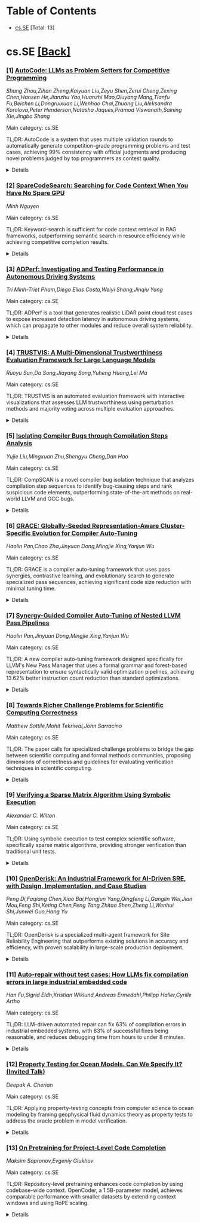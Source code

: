 <div id=toc></div>

# Table of Contents

- [cs.SE](#cs.SE) [Total: 13]


<div id='cs.SE'></div>

# cs.SE [[Back]](#toc)

### [1] [AutoCode: LLMs as Problem Setters for Competitive Programming](https://arxiv.org/abs/2510.12803)
*Shang Zhou,Zihan Zheng,Kaiyuan Liu,Zeyu Shen,Zerui Cheng,Zexing Chen,Hansen He,Jianzhu Yao,Huanzhi Mao,Qiuyang Mang,Tianfu Fu,Beichen Li,Dongruixuan Li,Wenhao Chai,Zhuang Liu,Aleksandra Korolova,Peter Henderson,Natasha Jaques,Pramod Viswanath,Saining Xie,Jingbo Shang*

Main category: cs.SE

TL;DR: AutoCode is a system that uses multiple validation rounds to automatically generate competition-grade programming problems and test cases, achieving 99% consistency with official judgments and producing novel problems judged by top programmers as contest quality.


<details>
  <summary>Details</summary>
Motivation: Competitive programming problem creation is challenging and requires setting constraints, input distributions, edge cases, targeting specific algorithms, and calibrating complexity - making it an ideal test for large language model capabilities.

Method: AutoCode uses multiple rounds of validation to generate problem statements and test cases. It can create novel variants from random seed problems with reference and brute-force solutions, then cross-verifies these solutions against test cases to filter out malformed problems.

Result: AutoCode achieves 99% consistency with official judgments on held-out problems, significantly outperforming state-of-the-art methods like HardTests (81%). Human experts verify high correctness, and Grandmaster-level programmers judge the generated problems as contest quality.

Conclusion: AutoCode demonstrates that large language models can reliably generate competition-grade programming problems through systematic validation and cross-verification, producing novel problems that meet professional standards.

Abstract: Writing competitive programming problems is exacting. Authors must: set
constraints, input distributions, and edge cases that rule out shortcuts;
target specific algorithms (e.g., max-flow, dynamic programming, data
structures); and calibrate complexity beyond the reach of most competitors. We
argue that this makes for an ideal test of general large language model
capabilities and study whether they can do this reliably. We introduce
AutoCode, which uses multiple rounds of validation to yield competition-grade
problem statements and test cases. On held-out problems, AutoCode test suites
approach 99% consistency with official judgments, a significant improvement
over current state-of-the-art methods like HardTests, which achieve less than
81%. Furthermore, starting with a random seed problem, AutoCode can create
novel variants with reference and brute-force solutions. By cross-verifying
these generated solutions against test cases, we can further filter out
malformed problems. Our system ensures high correctness, as verified by human
experts. AutoCode successfully produces novel problems judged by
Grandmaster-level (top 0.3%) competitive programmers to be of contest quality.

</details>


### [2] [SpareCodeSearch: Searching for Code Context When You Have No Spare GPU](https://arxiv.org/abs/2510.12948)
*Minh Nguyen*

Main category: cs.SE

TL;DR: Keyword-search is sufficient for code context retrieval in RAG frameworks, outperforming semantic search in resource efficiency while achieving competitive completion results.


<details>
  <summary>Details</summary>
Motivation: Semantic search in RAG frameworks requires substantial computational resources, making them impractical for lightweight applications like in-IDE code completion.

Method: Proposed using keyword-search instead of semantic search to retrieve relevant code context from large codebases without extensive GPU resources.

Result: Achieved 0.748 and 0.725 chRF scores on Kotlin and Python tracks respectively in the Code Context Competition benchmark.

Conclusion: Keyword-search provides a viable, resource-efficient alternative to semantic search for code context retrieval in RAG frameworks.

Abstract: Retrieval-Augmented Generation (RAG) frameworks aim to enhance Code Language
Models (CLMs) by including another module for retrieving relevant context to
construct the input prompt. However, these retrieval modules commonly use
semantic search, requiring substantial computational resources for training and
hosting these embedded models, making them infeasible to integrate into
lightweight applications such as in-IDE AI-based code completion. In this
solution paper, we prove that using keyword-search is sufficient to retrieve
relevant and useful code context inside large codebases, without the need for
extensive GPU resources. The usefulness of code contexts found by our solution
is demonstrated through their completion results on the Code Context
Competition's benchmark, reaching 0.748 and 0.725 chRF scores on Kotlin and
Python tracks, respectively.

</details>


### [3] [ADPerf: Investigating and Testing Performance in Autonomous Driving Systems](https://arxiv.org/abs/2510.13078)
*Tri Minh-Triet Pham,Diego Elias Costa,Weiyi Shang,Jinqiu Yang*

Main category: cs.SE

TL;DR: ADPerf is a tool that generates realistic LiDAR point cloud test cases to expose increased detection latency in autonomous driving systems, which can propagate to other modules and reduce overall system reliability.


<details>
  <summary>Details</summary>
Motivation: Obstacle detection latency is critical for autonomous driving safety, but current understanding of detection module performance and resilience to LiDAR data changes is limited.

Method: Conducted comprehensive investigation of Apollo and Autoware systems, then developed ADPerf tool to generate realistic point cloud test cases that stress detection modules and measure latency impact.

Result: Evaluation showed that 3D obstacle detection modules can be major latency bottlenecks, and increased detection latency negatively propagates to subsequent modules like trajectory prediction.

Conclusion: Performance testing of obstacle detection components is essential as they can significantly impact autonomous driving system latency and overall reliability.

Abstract: Obstacle detection is crucial to the operation of autonomous driving systems,
which rely on multiple sensors, such as cameras and LiDARs, combined with code
logic and deep learning models to detect obstacles for time-sensitive
decisions. Consequently, obstacle detection latency is critical to the safety
and effectiveness of autonomous driving systems. However, the latency of the
obstacle detection module and its resilience to various changes in the LiDAR
point cloud data are not yet fully understood. In this work, we present the
first comprehensive investigation on measuring and modeling the performance of
the obstacle detection modules in two industry-grade autonomous driving
systems, i.e., Apollo and Autoware. Learning from this investigation, we
introduce ADPerf, a tool that aims to generate realistic point cloud data test
cases that can expose increased detection latency. Increasing latency decreases
the availability of the detected obstacles and stresses the capabilities of
subsequent modules in autonomous driving systems, i.e., the modules may be
negatively impacted by the increased latency in obstacle detection.
  We applied ADPerf to stress-test the performance of widely used 3D obstacle
detection modules in autonomous driving systems, as well as the propagation of
such tests on trajectory prediction modules. Our evaluation highlights the need
to conduct performance testing of obstacle detection components, especially 3D
obstacle detection, as they can be a major bottleneck to increased latency of
the autonomous driving system. Such an adverse outcome will also further
propagate to other modules, reducing the overall reliability of autonomous
driving systems.

</details>


### [4] [TRUSTVIS: A Multi-Dimensional Trustworthiness Evaluation Framework for Large Language Models](https://arxiv.org/abs/2510.13106)
*Ruoyu Sun,Da Song,Jiayang Song,Yuheng Huang,Lei Ma*

Main category: cs.SE

TL;DR: TRUSTVIS is an automated evaluation framework with interactive visualizations that assesses LLM trustworthiness using perturbation methods and majority voting across multiple evaluation approaches.


<details>
  <summary>Details</summary>
Motivation: Address critical concerns about LLM trustworthiness, particularly in safety and robustness, as LLMs revolutionize NLP applications.

Method: Integrates well-known perturbation methods like AutoDAN and employs majority voting across various evaluation methods, with an interactive user interface for intuitive visualizations.

Result: Preliminary case studies on Vicuna-7b, Llama2-7b, and GPT-3.5 demonstrate effectiveness in identifying safety and robustness vulnerabilities.

Conclusion: TRUSTVIS provides reliable results and makes complex evaluation processes accessible, empowering targeted model improvements through detailed result exploration.

Abstract: As Large Language Models (LLMs) continue to revolutionize Natural Language
Processing (NLP) applications, critical concerns about their trustworthiness
persist, particularly in safety and robustness. To address these challenges, we
introduce TRUSTVIS, an automated evaluation framework that provides a
comprehensive assessment of LLM trustworthiness. A key feature of our framework
is its interactive user interface, designed to offer intuitive visualizations
of trustworthiness metrics. By integrating well-known perturbation methods like
AutoDAN and employing majority voting across various evaluation methods,
TRUSTVIS not only provides reliable results but also makes complex evaluation
processes accessible to users. Preliminary case studies on models like
Vicuna-7b, Llama2-7b, and GPT-3.5 demonstrate the effectiveness of our
framework in identifying safety and robustness vulnerabilities, while the
interactive interface allows users to explore results in detail, empowering
targeted model improvements. Video Link: https://youtu.be/k1TrBqNVg8g

</details>


### [5] [Isolating Compiler Bugs through Compilation Steps Analysis](https://arxiv.org/abs/2510.13128)
*Yujie Liu,Mingxuan Zhu,Shengyu Cheng,Dan Hao*

Main category: cs.SE

TL;DR: CompSCAN is a novel compiler bug isolation technique that analyzes compilation step sequences to identify bug-causing steps and rank suspicious code elements, outperforming state-of-the-art methods on real-world LLVM and GCC bugs.


<details>
  <summary>Details</summary>
Motivation: Compiler bugs are critical as they propagate to dependent software, but existing techniques lack causal analysis of internal compilation steps, limiting their effectiveness in isolating bugs.

Method: Three-stage process: (1) extract compilation steps leading to failure, (2) identify bug-causing steps and collect compiler code elements, (3) calculate suspicious scores and output ranked list.

Result: Evaluated on 185 real-world LLVM and GCC bugs, CompSCAN successfully isolated 50, 85, 100, and 123 bugs within Top-1/3/5/10 ranks respectively, achieving 24-50% improvements over ETEM and ODFL while running faster.

Conclusion: CompSCAN effectively isolates compiler bugs by analyzing compilation step sequences, demonstrating superior performance and efficiency compared to state-of-the-art techniques.

Abstract: Compilers are essential to software systems, and their bugs can propagate to
dependent software. Ensuring compiler correctness is critical. However,
isolating compiler bugs remains challenging due to the internal complexity of
compiler execution. Existing techniques primarily mutate compilation inputs to
generate passing and failing tests, but often lack causal analysis of internal
steps, limiting their effectiveness.
  To address this limitation, we propose CompSCAN, a novel compiler bug
isolation technique that applies analysis over the sequence of compilation
steps. CompSCAN follows a three-stage process: (1) extracting the array of
compilation steps that leads to the original failure, (2) identifying
bug-causing steps and collecting corresponding compiler code elements, and (3)
calculating suspicious scores for each code element and outputting a suspicious
ranking list as the bug isolation result.
  We evaluate CompSCAN on 185 real-world LLVM and GCC bugs. Results show that
CompSCAN outperforms state-of-the-art techniques in both effectiveness and
efficiency. CompSCAN successfully isolates 50, 85, 100, and 123 bugs within the
Top-1/3/5/10 ranks, respectively. Compared with ETEM and ODFL, two
state-of-the-art compiler bug isolation techniques, CompSCAN achieves relative
improvements of 44.51% / 50.18% / 36.24% / 24.49% over ETEM, and 31.58% /
49.12% / 44.93% / 21.78% over ODFL on those metrics. Moreover, CompSCAN runs
faster on average per bug than both baselines.

</details>


### [6] [GRACE: Globally-Seeded Representation-Aware Cluster-Specific Evolution for Compiler Auto-Tuning](https://arxiv.org/abs/2510.13176)
*Haolin Pan,Chao Zha,Jinyuan Dong,Mingjie Xing,Yanjun Wu*

Main category: cs.SE

TL;DR: GRACE is a compiler auto-tuning framework that uses pass synergies, contrastive learning, and evolutionary search to generate specialized pass sequences, achieving significant code size reduction with minimal tuning time.


<details>
  <summary>Details</summary>
Motivation: Standard compiler heuristics are suboptimal for program-specific optimization, while iterative compilation is too expensive and machine learning approaches struggle with generalization to unseen programs.

Method: GRACE leverages pass synergies to generate initial candidates, uses contrastive learning for program embeddings and clustering, performs evolutionary search to create a coreset of specialized sequences, and applies lightweight refinement at test time.

Result: GRACE reduces LLVM IR instruction count by an average of 10.09-10.19% compared to opt -Oz across seven datasets, with average tuning time under 1s per program.

Conclusion: GRACE demonstrates state-of-the-art performance in compiler auto-tuning, achieving significant code size optimization with practical efficiency and robust generalization to unseen programs.

Abstract: Compiler pass selection and phase ordering present a significant challenge in
achieving optimal program performance, particularly for objectives like code
size reduction. Standard compiler heuristics offer general applicability but
often yield suboptimal, program-specific results due to their one-size-fits-all
nature. While iterative compilation can find tailored solutions, its
prohibitive search cost limits practical use. Machine learning approaches
promise faster inference but frequently struggle with generalization to unseen
programs. This paper introduces GRACE, a novel framework for compiler
auto-tuning, demonstrated for LLVM IR instruction count optimization. GRACE
effectively curtails the search space by leveraging pass synergies and a
weighted scoring method to generate initial high-quality candidate sequences
and a pass pool. It then employs contrastive learning, using pass
sequence-based data augmentation, to create program embeddings that facilitate
similarity-aware clustering. Evolutionary search within these clusters yields a
coreset of $k$ specialized pass sequences designed for robust generalization to
unseen programs. At test time, GRACE efficiently selects the best coreset
sequence and refines it using lightweight techniques. Experimental results on
seven diverse datasets show that GRACE reduces LLVM IR instruction count by an
average of 10.09% on LLVM 10.0.0 and 10.19% on LLVM 18.1.6 compared to opt -Oz,
while incurring an average tuning time of less than 1s per program,
demonstrating its state-of-the-art performance and practical effectiveness.

</details>


### [7] [Synergy-Guided Compiler Auto-Tuning of Nested LLVM Pass Pipelines](https://arxiv.org/abs/2510.13184)
*Haolin Pan,Jinyuan Dong,Mingjie Xing,Yanjun Wu*

Main category: cs.SE

TL;DR: A new compiler auto-tuning framework designed specifically for LLVM's New Pass Manager that uses a formal grammar and forest-based representation to ensure syntactically valid optimization pipelines, achieving 13.62% better instruction count reduction than standard optimizations.


<details>
  <summary>Details</summary>
Motivation: Existing compiler auto-tuning approaches assume linear pass sequences, which misaligns with LLVM's hierarchical New Pass Manager design and cannot guarantee syntactically valid optimization pipelines.

Method: Uses a formal grammar to define valid nested pipelines, forest-based data structures for native representation, and a structure-aware Genetic Algorithm that manipulates forests directly to ensure validity. Includes synergistic pass mining and optional refinement for structural variations.

Result: Achieves average 13.62% additional instruction count reduction compared to standard opt -Oz optimization level across seven benchmark datasets using LLVM 18.1.6.

Conclusion: The framework successfully navigates the complex, constrained search space to identify valid and effective pass pipelines, demonstrating significant performance improvements over standard compiler optimizations.

Abstract: Compiler optimization relies on sequences of passes to improve program
performance. Selecting and ordering these passes automatically, known as
compiler auto-tuning, is challenging due to the large and complex search space.
Existing approaches generally assume a linear sequence of passes, a model
compatible with legacy compilers but fundamentally misaligned with the
hierarchical design of the LLVM New Pass Manager. This misalignment prevents
them from guaranteeing the generation of syntactically valid optimization
pipelines. In this work, we present a new auto-tuning framework built from the
ground up for the New Pass Manager. We introduce a formal grammar to define the
space of valid nested pipelines and a forest-based data structure for their
native representation. Upon this foundation, we develop a structure-aware
Genetic Algorithm whose operators manipulate these forests directly, ensuring
that all candidate solutions are valid by construction. The framework first
mines synergistic pass relationships to guide the search. An optional
refinement stage further explores subtle performance variations arising from
different valid structural arrangements.
  We evaluate our approach on seven benchmark datasets using LLVM 18.1.6. The
discovered pipelines achieve an average of 13.62% additional instruction count
reduction compared to the standard opt -Oz optimization level, showing that our
framework is capable of navigating this complex, constrained search space to
identify valid and effective pass pipelines.

</details>


### [8] [Towards Richer Challenge Problems for Scientific Computing Correctness](https://arxiv.org/abs/2510.13423)
*Matthew Sottile,Mohit Tekriwal,John Sarracino*

Main category: cs.SE

TL;DR: The paper calls for specialized challenge problems to bridge the gap between scientific computing and formal methods communities, proposing dimensions of correctness and guidelines for evaluating verification techniques in scientific computing.


<details>
  <summary>Details</summary>
Motivation: There is a lack of common understanding between scientific computing (SC) and formal methods/programming languages (FM/PL) communities regarding machine-verifiable correctness challenges, and existing verification techniques struggle with realistic SC applications.

Method: Proposes specialized challenge problems to inform development and evaluation of FM/PL verification techniques, augmenting existing general program verification approaches with SC-specific requirements.

Result: The paper identifies several dimensions of correctness relevant to scientific computing and discusses guidelines and criteria for designing appropriate challenge problems.

Conclusion: Specialized challenge problems are needed to ensure FM/PL verification techniques can effectively address the unique correctness requirements of scientific computing applications.

Abstract: Correctness in scientific computing (SC) is gaining increasing attention in
the formal methods (FM) and programming languages (PL) community. Existing
PL/FM verification techniques struggle with the complexities of realistic SC
applications. Part of the problem is a lack of a common understanding between
the SC and PL/FM communities of machine-verifiable correctness challenges and
dimensions of correctness in SC applications.
  To address this gap, we call for specialized challenge problems to inform the
development and evaluation of FM/PL verification techniques for correctness in
SC. These specialized challenges are intended to augment existing problems
studied by FM/PL researchers for general programs to ensure the needs of SC
applications can be met. We propose several dimensions of correctness relevant
to scientific computing, and discuss some guidelines and criteria for designing
challenge problems to evaluate correctness in scientific computing.

</details>


### [9] [Verifying a Sparse Matrix Algorithm Using Symbolic Execution](https://arxiv.org/abs/2510.13424)
*Alexander C. Wilton*

Main category: cs.SE

TL;DR: Using symbolic execution to test complex scientific software, specifically sparse matrix algorithms, providing stronger verification than traditional unit tests.


<details>
  <summary>Details</summary>
Motivation: Scientific software is complex, mathematical, and highly optimized, making it prone to subtle bugs that traditional testing methods may not easily detect.

Method: Applying symbolic execution to write tests similar to traditional unit tests, but with enhanced verification capabilities.

Result: The methodology was successfully applied to a sparse matrix algorithm, demonstrating its effectiveness in detecting subtle bugs.

Conclusion: Symbolic execution offers a powerful approach for testing scientific software, providing stronger verification guarantees compared to traditional unit testing methods.

Abstract: Scientific software is, by its very nature, complex. It is mathematical and
highly optimized which makes it prone to subtle bugs not as easily detected by
traditional testing. We outline how symbolic execution can be used to write
tests similar to traditional unit tests while providing stronger verification
guarantees and apply this methodology to a sparse matrix algorithm.

</details>


### [10] [OpenDerisk: An Industrial Framework for AI-Driven SRE, with Design, Implementation, and Case Studies](https://arxiv.org/abs/2510.13561)
*Peng Di,Faqiang Chen,Xiao Bai,Hongjun Yang,Qingfeng Li,Ganglin Wei,Jian Mou,Feng Shi,Keting Chen,Peng Tang,Zhitao Shen,Zheng Li,Wenhui Shi,Junwei Guo,Hang Yu*

Main category: cs.SE

TL;DR: OpenDerisk is a specialized multi-agent framework for Site Reliability Engineering that outperforms existing solutions in accuracy and efficiency, with proven scalability in large-scale production deployment.


<details>
  <summary>Details</summary>
Motivation: Modern software complexity creates unsustainable operational burden on SRE teams, requiring AI-driven automation that can emulate expert diagnostic reasoning, which existing solutions fail to provide.

Method: OpenDerisk integrates a diagnostic-native collaboration model, pluggable reasoning engine, knowledge engine, and standardized MCP protocol to enable specialist agents to solve complex multi-domain problems.

Result: Significantly outperforms state-of-the-art baselines in accuracy and efficiency, with successful large-scale deployment at Ant Group serving over 3,000 daily users across diverse scenarios.

Conclusion: OpenDerisk provides industrial-grade scalability and practical impact for SRE automation, addressing the gap in specialized diagnostic reasoning frameworks.

Abstract: The escalating complexity of modern software imposes an unsustainable
operational burden on Site Reliability Engineering (SRE) teams, demanding
AI-driven automation that can emulate expert diagnostic reasoning. Existing
solutions, from traditional AI methods to general-purpose multi-agent systems,
fall short: they either lack deep causal reasoning or are not tailored for the
specialized, investigative workflows unique to SRE. To address this gap, we
present OpenDerisk, a specialized, open-source multi-agent framework
architected for SRE. OpenDerisk integrates a diagnostic-native collaboration
model, a pluggable reasoning engine, a knowledge engine, and a standardized
protocol (MCP) to enable specialist agents to collectively solve complex,
multi-domain problems. Our comprehensive evaluation demonstrates that
OpenDerisk significantly outperforms state-of-the-art baselines in both
accuracy and efficiency. This effectiveness is validated by its large-scale
production deployment at Ant Group, where it serves over 3,000 daily users
across diverse scenarios, confirming its industrial-grade scalability and
practical impact. OpenDerisk is open source and available at
https://github.com/derisk-ai/OpenDerisk/

</details>


### [11] [Auto-repair without test cases: How LLMs fix compilation errors in large industrial embedded code](https://arxiv.org/abs/2510.13575)
*Han Fu,Sigrid Eldh,Kristian Wiklund,Andreas Ermedahl,Philipp Haller,Cyrille Artho*

Main category: cs.SE

TL;DR: LLM-driven automated repair can fix 63% of compilation errors in industrial embedded systems, with 83% of successful fixes being reasonable, and reduces debugging time from hours to under 8 minutes.


<details>
  <summary>Details</summary>
Motivation: Co-development of hardware and software in industrial embedded systems causes frequent compilation errors in CI, and existing repair techniques require test cases which are unavailable for non-compilable code.

Method: Employed LLM-driven automated repair approach, collected 40,000+ commits from product source code, and assessed performance of CI system enhanced by four state-of-the-art LLMs compared to manual human corrections.

Result: LLM-equipped CI systems resolved up to 63% of compilation errors, with 83% of successful fixes deemed reasonable, and significantly reduced debugging time to under 8 minutes vs hours for manual debugging.

Conclusion: LLM-driven automated repair is highly effective for fixing compilation errors in industrial embedded systems, providing substantial time savings and reasonable fix quality.

Abstract: The co-development of hardware and software in industrial embedded systems
frequently leads to compilation errors during continuous integration (CI).
Automated repair of such failures is promising, but existing techniques rely on
test cases, which are not available for non-compilable code.
  We employ an automated repair approach for compilation errors driven by large
language models (LLMs). Our study encompasses the collection of more than 40000
commits from the product's source code. We assess the performance of an
industrial CI system enhanced by four state-of-the-art LLMs, comparing their
outcomes with manual corrections provided by human programmers. LLM-equipped CI
systems can resolve up to 63 % of the compilation errors in our baseline
dataset. Among the fixes associated with successful CI builds, 83 % are deemed
reasonable. Moreover, LLMs significantly reduce debugging time, with the
majority of successful cases completed within 8 minutes, compared to hours
typically required for manual debugging.

</details>


### [12] [Property Testing for Ocean Models. Can We Specify It? (Invited Talk)](https://arxiv.org/abs/2510.13692)
*Deepak A. Cherian*

Main category: cs.SE

TL;DR: Applying property-testing concepts from computer science to ocean modeling by framing geophysical fluid dynamics theory as property tests to address the oracle problem in model verification.


<details>
  <summary>Details</summary>
Motivation: To explore how property-testing ideas from computer science can be applied to numerical ocean models, specifically using geophysical fluid dynamics theory to solve the oracle problem in testing model correctness.

Method: Proposing that simple idealized geophysical fluid dynamics problems can be framed as property tests, using physics to naturally specify these tests.

Result: The examples clearly demonstrate how physics lends itself to specifying property tests, though the feasibility and usefulness of specific tests remain to be determined.

Conclusion: Property testing concepts show promise for ocean model verification by leveraging geophysical fluid dynamics theory, but further investigation is needed to identify the most practical and valuable applications.

Abstract: I take inspiration from the property-testing literature, particularly the
work of Prof. John Hughes, and explore how such ideas might be applied to
numerical models of the ocean. Specifically, I ask whether geophysical fluid
dynamics (GFD) theory, expressed as property tests, might be used to address
the oracle problem of testing the correctness of ocean models. I propose that a
number of simple idealized GFD problems can be framed as property tests. These
examples clearly illustrate how physics naturally lends itself to specifying
property tests. Which of these proposed tests might be most feasible and
useful, remains to be seen.

</details>


### [13] [On Pretraining for Project-Level Code Completion](https://arxiv.org/abs/2510.13697)
*Maksim Sapronov,Evgeniy Glukhov*

Main category: cs.SE

TL;DR: Repository-level pretraining enhances code completion by using codebase-wide context. OpenCoder, a 1.5B-parameter model, achieves comparable performance with smaller datasets by extending context windows and using RoPE scaling.


<details>
  <summary>Details</summary>
Motivation: To improve code completion accuracy by leveraging repository-level context and investigate how different repository-processing strategies affect in-context learning.

Method: Extended context window from 4,096 to 16,384 tokens by training on 1B tokens of curated repository-level data. Used rotary positional embedding (RoPE) scaling and compared various repository-processing techniques.

Result: Achieved comparable performance on Long Code Arena benchmark despite using smaller dataset than competitors. Found that repository-processing techniques yield similar results, with main gains from RoPE scaling adaptation.

Conclusion: Simpler file-level training at original sequence length remains effective, making repository-level code completion research accessible to settings with constrained data and compute resources.

Abstract: Repository-level pretraining is commonly used to enable large language models
for code to leverage codebase-wide context. This enhances their ability to
generate accurate and context-aware code completions. In this work, we
investigate how different repository-processing strategies affect in-context
learning in OpenCoder, a 1.5B-parameter model. We extend its context window
from 4,096 to 16,384 tokens by training on additional 1B tokens of curated
repository-level data. Despite relying on a smaller dataset than competing
models (which often use hundreds of billions of tokens), our model achieves
comparable performance on the Long Code Arena benchmark. We find that various
repository-processing techniques yield similarly strong results, with the
primary gain coming from adapting to a new rotary positional embedding (RoPE)
scaling parameter. Finally, we show that a simpler file-level training approach
at the original sequence length remains highly effective, opening up
repository-level code completion research to settings with more constrained
data and compute resources.

</details>
